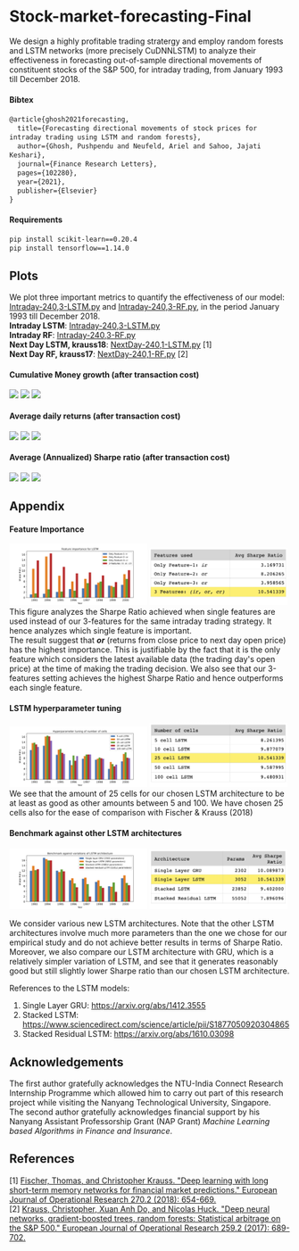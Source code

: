 # Stock-market-forecasting-Final


We design a highly profitable trading stratergy and employ random forests and LSTM networks (more precisely CuDNNLSTM) to analyze their effectiveness in forecasting out-of-sample directional movements of constituent stocks of the S&amp;P 500, for intraday trading, from January 1993 till December 2018. 

#### Bibtex
```
@article{ghosh2021forecasting,
  title={Forecasting directional movements of stock prices for intraday trading using LSTM and random forests},
  author={Ghosh, Pushpendu and Neufeld, Ariel and Sahoo, Jajati Keshari},
  journal={Finance Research Letters},
  pages={102280},
  year={2021},
  publisher={Elsevier}
}
```

#### Requirements
```
pip install scikit-learn==0.20.4
pip install tensorflow==1.14.0
```

## Plots
We plot three important metrics to quantify the effectiveness of our model: [Intraday-240,3-LSTM.py](Intraday-240%2C3-LSTM.py) and [Intraday-240,3-RF.py](Intraday-240%2C3-RF.py), in the period January 1993 till December 2018. <br>
**Intraday LSTM**: [Intraday-240,3-LSTM.py](Intraday-240%2C3-LSTM.py) <br>
**Intraday RF**: [Intraday-240,3-RF.py](Intraday-240%2C3-RF.py) <br>
**Next Day LSTM, krauss18**: [NextDay-240,1-LSTM.py](NextDay-240%2C1-LSTM.py) [1] <br>
**Next Day RF, krauss17**: [NextDay-240,1-RF.py](NextDay-240%2C1-RF.py) [2] <br>

#### Cumulative Money growth (after transaction cost)
<div>
<img src="result-images/money1.jpg" width="32.5%">
<img src="result-images/money2.jpg" width="32.5%">
<img src="result-images/money3.jpg" width="32.5%">
</div>

#### Average daily returns (after transaction cost)
<div>
<img src="result-images/barRet1.jpg" width="32.5%">
<img src="result-images/barRet2.jpg" width="32.5%">
<img src="result-images/barRet3.jpg" width="32.5%">
</div>

#### Average (Annualized) Sharpe ratio (after transaction cost)
<div>
<img src="result-images/barSharpe1.jpg" width="32.5%">
<img src="result-images/barSharpe2.jpg" width="32.5%">
<img src="result-images/barSharpe3.jpg" width="32.5%">
</div>

## Appendix

#### Feature Importance
<div>
<img src="result-images/feature_importance_2.jpg" width="49%">
<img src="result-images/feature_importance_result.jpg" width="49%">
</div>
      This figure analyzes the Sharpe Ratio achieved when single features are used instead of our 3-features for the same intraday trading strategy. It hence analyzes which single feature is important. <br>
      The result suggest that <em><b>or</b></em> (returns from close price to next day open price) has the highest importance. This is justifiable by the fact that it is the only feature which considers the latest available data (the trading day's open price) at the time of making the trading decision. We also see that our 3-features setting achieves the highest Sharpe Ratio and hence outperforms each single feature.

#### LSTM hyperparameter tuning
<div>
<img src="result-images/hyper_param_tuning_LSTM.jpg" width="49%">
<img src="result-images/HP_cell_LSTM_result.jpg" width="49%">
</div>
We see that the amount of 25 cells for our chosen LSTM architecture to be at least as good as other amounts between 5 and 100. We have chosen 25 cells also for the ease of comparison with Fischer & Krauss (2018)

#### Benchmark against other LSTM architectures
<div>
<img src="result-images/other_LSTM_models_2.jpg" width="49%">
<img src="result-images/other_LSTM_results.jpg" width="49%">
</div>

We consider various new LSTM architectures. Note that the other LSTM architectures involve much more parameters than the one we chose for our empirical study and do not achieve better results in terms of Sharpe Ratio. Moreover,  we also compare our LSTM architecture with GRU, which is a relatively simpler variation of LSTM, and see that it generates reasonably good but still slightly lower Sharpe ratio than our chosen  LSTM architecture.

References to the LSTM models:
1. Single Layer GRU: https://arxiv.org/abs/1412.3555
2. Stacked LSTM: https://www.sciencedirect.com/science/article/pii/S1877050920304865
3. Stacked Residual LSTM: https://arxiv.org/abs/1610.03098
  

## Acknowledgements
The first author gratefully acknowledges the NTU-India Connect Research Internship Programme which allowed him to carry out part of this research project while visiting the Nanyang Technological University, Singapore.<br>
The second author gratefully acknowledges financial support by his Nanyang Assistant Professorship Grant (NAP Grant) <em>Machine Learning based Algorithms in Finance and Insurance</em>.

## References
[1] [Fischer, Thomas, and Christopher Krauss. "Deep learning with long short-term memory networks for financial market predictions." European Journal of Operational Research 270.2 (2018): 654-669.](https://www.econstor.eu/bitstream/10419/157808/1/886576210.pdf) <br>
[2] [Krauss, Christopher, Xuan Anh Do, and Nicolas Huck. "Deep neural networks, gradient-boosted trees, random forests: Statistical arbitrage on the S&P 500." European Journal of Operational Research 259.2 (2017): 689-702.](https://www.econstor.eu/bitstream/10419/130166/1/856307327.pdf)


